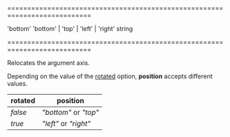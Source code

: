 <!--**
/*-------------------------------------------
    Auto-generated file. Do not modify.
-------------------------------------------

**-->
===========================================================================
<!--default-->'bottom'<!--/default-->
<!--acceptValues-->'bottom' | 'top' | 'left' | 'right'<!--/acceptValues-->
<!--type-->string<!--/type-->
===========================================================================

<!--shortDescription-->
Relocates the argument axis.
<!--/shortDescription-->

<!--fullDescription-->
Depending on the value of the [rotated](/Documentation/ApiReference/Data_Visualization_Widgets/dxChart/Configuration/#rotated) option, **position** accepts different values.

<div class="simple-table">
    <table>
        <thead>
            <tr>
                <th>rotated</th>
                <th>position</th>
            </tr>
        </thead>
        <tbody>
            <tr>
                <td><i>false</i></td>
                <td><i>"bottom"</i> or <i>"top"</i></td>
            </tr>
            <tr>
                <td><i>true</i></td>
                <td><i>"left"</i> or <i>"right"</i></td>
            </tr>
        </tbody>
    </table>
</div>
<div style="height:5px"></div>
<!--/fullDescription-->